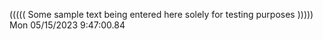 ((((( Some sample text being entered here solely for testing purposes ))))) Mon 05/15/2023  9:47:00.84
